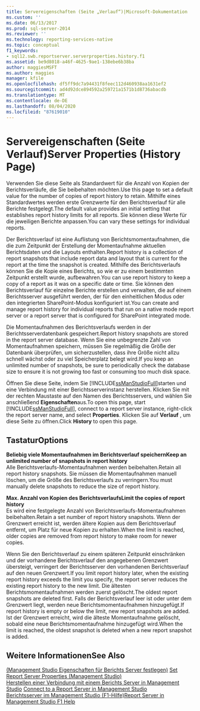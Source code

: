 ```yaml
---
title: Servereigenschaften (Seite „Verlauf“)|Microsoft-Dokumentation
ms.custom: ''
ms.date: 06/13/2017
ms.prod: sql-server-2014
ms.reviewer: ''
ms.technology: reporting-services-native
ms.topic: conceptual
f1_keywords:
- sql12.swb.reportserver.serverproperties.history.f1
ms.assetid: be9d8018-a46f-4625-9ae1-138ebe6b38ba
author: maggiesMSFT
ms.author: maggies
manager: kfile
ms.openlocfilehash: df5ff9dc7a94431f8feec112d460938aa1631ef2
ms.sourcegitcommit: ad4d92dce894592a259721a1571b1d8736abacdb
ms.translationtype: MT
ms.contentlocale: de-DE
ms.lasthandoff: 08/04/2020
ms.locfileid: "87619010"
---
```

# <a name="server-properties-history-page"></a><span data-ttu-id="6f2fe-102">Servereigenschaften (Seite Verlauf)</span><span class="sxs-lookup"><span data-stu-id="6f2fe-102">Server Properties (History Page)</span></span>
  <span data-ttu-id="6f2fe-103">Verwenden Sie diese Seite als Standardwert für die Anzahl von Kopien der Berichtsverläufe, die Sie beibehalten möchten.</span><span class="sxs-lookup"><span data-stu-id="6f2fe-103">Use this page to set a default value for the number of copies of report history to retain.</span></span> <span data-ttu-id="6f2fe-104">Mithilfe eines Standardwertes werden erste Grenzwerte für den Berichtsverlauf für alle Berichte festgelegt.</span><span class="sxs-lookup"><span data-stu-id="6f2fe-104">The default value provides an initial setting that establishes report history limits for all reports.</span></span> <span data-ttu-id="6f2fe-105">Sie können diese Werte für die jeweiligen Berichte anpassen.</span><span class="sxs-lookup"><span data-stu-id="6f2fe-105">You can vary these settings for individual reports.</span></span>  
  
 <span data-ttu-id="6f2fe-106">Der Berichtsverlauf ist eine Auflistung von Berichtsmomentaufnahmen, die die zum Zeitpunkt der Erstellung der Momentaufnahme aktuellen Berichtsdaten und die Layouts enthalten.</span><span class="sxs-lookup"><span data-stu-id="6f2fe-106">Report history is a collection of report snapshots that include report data and layout that is current for the report at the time the snapshot is created.</span></span> <span data-ttu-id="6f2fe-107">Mithilfe des Berichtsverlaufs können Sie die Kopie eines Berichts, so wie er zu einem bestimmten Zeitpunkt erstellt wurde, aufbewahren.</span><span class="sxs-lookup"><span data-stu-id="6f2fe-107">You can use report history to keep a copy of a report as it was on a specific date or time.</span></span> <span data-ttu-id="6f2fe-108">Sie können den Berichtsverlauf für einzelne Berichte erstellen und verwalten, die auf einem Berichtsserver ausgeführt werden, der für den einheitlichen Modus oder den integrierten SharePoint-Modus konfiguriert ist.</span><span class="sxs-lookup"><span data-stu-id="6f2fe-108">You can create and manage report history for individual reports that run on a native mode report server or a report server that is configured for SharePoint integrated mode.</span></span>  
  
 <span data-ttu-id="6f2fe-109">Die Momentaufnahmen des Berichtsverlaufs werden in der Berichtsserverdatenbank gespeichert.</span><span class="sxs-lookup"><span data-stu-id="6f2fe-109">Report history snapshots are stored in the report server database.</span></span> <span data-ttu-id="6f2fe-110">Wenn Sie eine unbegrenzte Zahl von Momentaufnahmen speichern, müssen Sie regelmäßig die Größe der Datenbank überprüfen, um sicherzustellen, dass ihre Größe nicht allzu schnell wächst oder zu viel Speicherplatz belegt wird.</span><span class="sxs-lookup"><span data-stu-id="6f2fe-110">If you keep an unlimited number of snapshots, be sure to periodically check the database size to ensure it is not growing too fast or consuming too much disk space.</span></span>  
  
 <span data-ttu-id="6f2fe-111">Öffnen Sie diese Seite, indem Sie [!INCLUDE[ssManStudioFull](../../includes/ssmanstudiofull-md.md)]starten und eine Verbindung mit einer Berichtsserverinstanz herstellen. Klicken Sie mit der rechten Maustaste auf den Namen des Berichtsservers, und wählen Sie anschließend **Eigenschaften**aus.</span><span class="sxs-lookup"><span data-stu-id="6f2fe-111">To open this page, start [!INCLUDE[ssManStudioFull](../../includes/ssmanstudiofull-md.md)], connect to a report server instance, right-click the report server name, and select **Properties**.</span></span> <span data-ttu-id="6f2fe-112">Klicken Sie auf **Verlauf** , um diese Seite zu öffnen.</span><span class="sxs-lookup"><span data-stu-id="6f2fe-112">Click **History** to open this page.</span></span>  
  
## <a name="options"></a><span data-ttu-id="6f2fe-113">Tastatur</span><span class="sxs-lookup"><span data-stu-id="6f2fe-113">Options</span></span>  
 <span data-ttu-id="6f2fe-114">**Beliebig viele Momentaufnahmen im Berichtsverlauf speichern**</span><span class="sxs-lookup"><span data-stu-id="6f2fe-114">**Keep an unlimited number of snapshots in report history**</span></span>  
 <span data-ttu-id="6f2fe-115">Alle Berichtsverlaufs-Momentaufnahmen werden beibehalten.</span><span class="sxs-lookup"><span data-stu-id="6f2fe-115">Retain all report history snapshots.</span></span> <span data-ttu-id="6f2fe-116">Sie müssen die Momentaufnahmen manuell löschen, um die Größe des Berichtsverlaufs zu verringern.</span><span class="sxs-lookup"><span data-stu-id="6f2fe-116">You must manually delete snapshots to reduce the size of report history.</span></span>  
  
 <span data-ttu-id="6f2fe-117">**Max. Anzahl von Kopien des Berichtsverlaufs**</span><span class="sxs-lookup"><span data-stu-id="6f2fe-117">**Limit the copies of report history**</span></span>  
 <span data-ttu-id="6f2fe-118">Es wird eine festgelegte Anzahl von Berichtsverlaufs-Momentaufnahmen beibehalten.</span><span class="sxs-lookup"><span data-stu-id="6f2fe-118">Retain a set number of report history snapshots.</span></span> <span data-ttu-id="6f2fe-119">Wenn der Grenzwert erreicht ist, werden ältere Kopien aus dem Berichtsverlauf entfernt, um Platz für neue Kopien zu erhalten.</span><span class="sxs-lookup"><span data-stu-id="6f2fe-119">When the limit is reached, older copies are removed from report history to make room for newer copies.</span></span>  
  
 <span data-ttu-id="6f2fe-120">Wenn Sie den Berichtsverlauf zu einem späteren Zeitpunkt einschränken und der vorhandene Berichtsverlauf den angegebenen Grenzwert übersteigt, verringert der Berichtsserver den vorhandenen Berichtsverlauf auf den neuen Grenzwert.</span><span class="sxs-lookup"><span data-stu-id="6f2fe-120">If you limit report history later, when the existing report history exceeds the limit you specify, the report server reduces the existing report history to the new limit.</span></span> <span data-ttu-id="6f2fe-121">Die ältesten Berichtsmomentaufnahmen werden zuerst gelöscht.</span><span class="sxs-lookup"><span data-stu-id="6f2fe-121">The oldest report snapshots are deleted first.</span></span> <span data-ttu-id="6f2fe-122">Falls der Berichtsverlauf leer ist oder unter dem Grenzwert liegt, werden neue Berichtsmomentaufnahmen hinzugefügt.</span><span class="sxs-lookup"><span data-stu-id="6f2fe-122">If report history is empty or below the limit, new report snapshots are added.</span></span> <span data-ttu-id="6f2fe-123">Ist der Grenzwert erreicht, wird die älteste Momentaufnahme gelöscht, sobald eine neue Berichtsmomentaufnahme hinzugefügt wird.</span><span class="sxs-lookup"><span data-stu-id="6f2fe-123">When the limit is reached, the oldest snapshot is deleted when a new report snapshot is added.</span></span>  
  
## <a name="see-also"></a><span data-ttu-id="6f2fe-124">Weitere Informationen</span><span class="sxs-lookup"><span data-stu-id="6f2fe-124">See Also</span></span>  
 <span data-ttu-id="6f2fe-125">[&#40;Management Studio Eigenschaften für Berichts Server festlegen&#41;](set-report-server-properties-management-studio.md) </span><span class="sxs-lookup"><span data-stu-id="6f2fe-125">[Set Report Server Properties &#40;Management Studio&#41;](set-report-server-properties-management-studio.md) </span></span>  
 <span data-ttu-id="6f2fe-126">[Herstellen einer Verbindung mit einem Berichts Server in Management Studio](connect-to-a-report-server-in-management-studio.md) </span><span class="sxs-lookup"><span data-stu-id="6f2fe-126">[Connect to a Report Server in Management Studio](connect-to-a-report-server-in-management-studio.md) </span></span>  
 [<span data-ttu-id="6f2fe-127">Berichtsserver im Management Studio (F1-Hilfe)</span><span class="sxs-lookup"><span data-stu-id="6f2fe-127">Report Server in Management Studio F1 Help</span></span>](report-server-in-management-studio-f1-help.md)  
  
  

